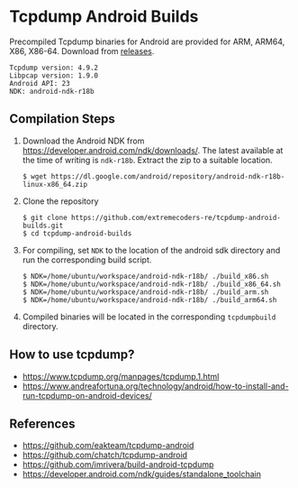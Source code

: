 # Tcpdump Android Builds

Precompiled Tcpdump binaries for Android are provided for ARM, ARM64, X86, X86-64. Download from [releases](https://github.com/extremecoders-re/tcpdump-android-builds/releases).

```
Tcpdump version: 4.9.2
Libpcap version: 1.9.0
Android API: 23
NDK: android-ndk-r18b
```

## Compilation Steps

1. Download the Android NDK from https://developer.android.com/ndk/downloads/. The latest available at the time of writing is `ndk-r18b`.
    Extract the zip to a suitable location.

    ```
    $ wget https://dl.google.com/android/repository/android-ndk-r18b-linux-x86_64.zip
    ```

2. Clone the repository

    ```
    $ git clone https://github.com/extremecoders-re/tcpdump-android-builds.git
    $ cd tcpdump-android-builds
    ```

3. For compiling, set `NDK` to the location of the android sdk directory and run the corresponding build script.
    ```
    $ NDK=/home/ubuntu/workspace/android-ndk-r18b/ ./build_x86.sh
    $ NDK=/home/ubuntu/workspace/android-ndk-r18b/ ./build_x86_64.sh
    $ NDK=/home/ubuntu/workspace/android-ndk-r18b/ ./build_arm.sh
    $ NDK=/home/ubuntu/workspace/android-ndk-r18b/ ./build_arm64.sh
    ```

4. Compiled binaries will be located in the corresponding `tcpdumpbuild` directory.

## How to use tcpdump?

- https://www.tcpdump.org/manpages/tcpdump.1.html
- https://www.andreafortuna.org/technology/android/how-to-install-and-run-tcpdump-on-android-devices/

## References

- https://github.com/eakteam/tcpdump-android
- https://github.com/chatch/tcpdump-android
- https://github.com/imrivera/build-android-tcpdump
- https://developer.android.com/ndk/guides/standalone_toolchain